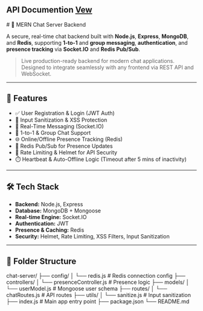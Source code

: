 <h2>API Documention <a href="https://documenter.getpostman.com/view/29367375/2sB2qXn3tu">Vew</a></h2>
# 🔐 MERN Chat Server Backend

A secure, real-time chat backend built with **Node.js**, **Express**, **MongoDB**, and **Redis**, supporting **1-to-1** and **group messaging**, **authentication**, and **presence tracking** via **Socket.IO** and **Redis Pub/Sub**.

> Live production-ready backend for modern chat applications. Designed to integrate seamlessly with any frontend via REST API and WebSocket.

---

## 🚀 Features

- ✅ User Registration & Login (JWT Auth)
- 🔐 Input Sanitization & XSS Protection
- 🔄 Real-Time Messaging (Socket.IO)
- 👥 1-to-1 & Group Chat Support
- 🌐 Online/Offline Presence Tracking (Redis)
- 📡 Redis Pub/Sub for Presence Updates
- 🧠 Rate Limiting & Helmet for API Security
- ⏱️ Heartbeat & Auto-Offline Logic (Timeout after 5 mins of inactivity)

---

## 🛠️ Tech Stack

- **Backend:** Node.js, Express
- **Database:** MongoDB + Mongoose
- **Real-time Engine:** Socket.IO
- **Authentication:** JWT
- **Presence & Caching:** Redis
- **Security:** Helmet, Rate Limiting, XSS Filters, Input Sanitization

---

## 📁 Folder Structure

chat-server/
├── config/
│ └── redis.js # Redis connection config
├── controllers/
│ └── presenceController.js # Presence logic
├── models/
│ └── userModel.js # Mongoose user schema
├── routes/
│ └── chatRoutes.js # API routes
├── utils/
│ └── sanitize.js # Input sanitization
├── index.js # Main app entry point
├── package.json
└── README.md


